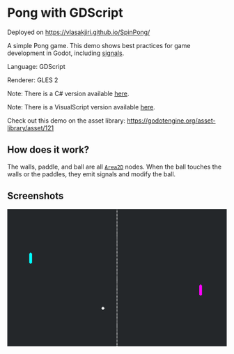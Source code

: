 # Pong with GDScript

Deployed on https://vlasakjiri.github.io/SpinPong/

A simple Pong game. This demo shows best practices
for game development in Godot, including
[signals](https://docs.godotengine.org/en/latest/getting_started/step_by_step/signals.html).

Language: GDScript

Renderer: GLES 2

Note: There is a C# version available [here](https://github.com/godotengine/godot-demo-projects/tree/master/mono/pong).

Note: There is a VisualScript version available [here](https://github.com/godotengine/godot-demo-projects/tree/master/visual_script/pong).

Check out this demo on the asset library: https://godotengine.org/asset-library/asset/121

## How does it work?

The walls, paddle, and ball are all
[`Area2D`](https://docs.godotengine.org/en/latest/classes/class_area2d.html)
nodes. When the ball touches the walls or the paddles,
they emit signals and modify the ball.

## Screenshots

![Screenshot](screenshots/pong.png)
